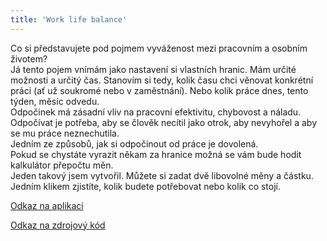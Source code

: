 ```yaml
---
title: 'Work life balance'
---
```


Co si představujete pod pojmem vyváženost mezi pracovním a osobním životem?
<br>
Já tento pojem vnímám jako nastavení si vlastních hranic. Mám určité možnosti a určitý čas. Stanovím si tedy, kolik času chci věnovat konkrétní práci (ať už soukromé nebo v zaměstnání). Nebo kolik práce dnes, tento týden, měsíc odvedu.
<br>
Odpočinek má zásadní vliv na pracovní efektivitu, chybovost a náladu. Odpočívat je potřeba, aby se člověk necítil jako otrok, aby nevyhořel a aby se mu práce neznechutila.
<br>
Jedním ze způsobů, jak si odpočinout od práce je dovolená.
<br>
Pokud se chystáte vyrazit někam za hranice možná se vám bude hodit kalkulátor přepočtu měn.
<br>
Jeden takový jsem vytvořil. Můžete si zadat dvě libovolné měny a částku. Jedním klikem zjistíte, kolik budete potřebovat nebo kolik co stojí.

[Odkaz na aplikaci](http://aplikace.svobodaweb.cz/app/currency_exchange_calculator/)

[Odkaz na zdrojový kód](https://github.com/psvoboda1987/currency_exchange_calculator)